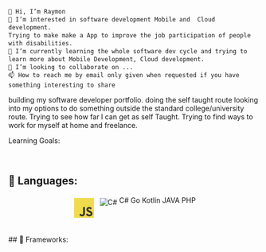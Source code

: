 

    👋 Hi, I’m Raymon
    👀 I’m interested in software development Mobile and  Cloud development. 
    Trying to make make a App to improve the job participation of people with disabilities.
    🌱 I’m currently learning the whole software dev cycle and trying to learn more about Mobile Development, Cloud development.
    💞️ I’m looking to collaborate on ...
    📫 How to reach me by email only given when requested if you have something interesting to share

building my software developer portfolio. doing the self taught route looking into my options to do something outside the standard college/university route. Trying to see how far I can get as self Taught.
Trying to find ways to work for myself at home and freelance. 

Learning Goals:


<br />

## 🧰 Languages:

<p align="center">
<img src="https://raw.githubusercontent.com/github/explore/80688e429a7d4ef2fca1e82350fe8e3517d3494d/topics/javascript/javascript.png" alt="Javascript" height="40" style="vertical-align:top; margin:4px">
<img src = "https://upload.wikimedia.org/wikipedia/commons/b/bd/Logo_C_sharp.svg" alt="C#" height="40" style="vertical-align:top; margin:4px">C#
Go
Kotlin
JAVA
PHP

</p>
<br>
## 🧰 Frameworks: <br>
<p align="center">
<!-- 
React.js
React Native
Spring
Laravel
    
-->
    
</p>
## 🧰 Tools:
<p align="center">
<!--
Docker
AWS 
firebase

<img src="https://raw.githubusercontent.com/github/explore/80688e429a7d4ef2fca1e82350fe8e3517d3494d/topics/visual-studio-code/visual-studio-code.png" alt="VS Code" height="40" style="vertical-align:top; margin:4px">


-->
    
</p>


<!---
Zerophreak/Zerophreak is a ✨ special ✨ repository because its `README.md` (this file) appears on your GitHub profile.
You can click the Preview link to take a look at your changes.
--->
